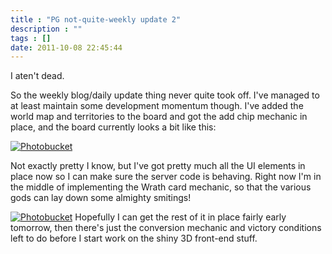 ```yaml
---
title : "PG not-quite-weekly update 2"
description : ""
tags : []
date: 2011-10-08 22:45:44
---
```


I aten't dead.

So the weekly blog/daily update thing never quite took off. I've managed to at least maintain some development momentum though. I've added the world map and territories to the board and got the add chip mechanic in place, and the board currently looks a bit like this:

<a href="http://s24.photobucket.com/albums/c12/b33rman/beercave/?action=view&amp;current=20111008smaller.png" target="_blank"><img src="http://i24.photobucket.com/albums/c12/b33rman/beercave/20111008.png" border="0" alt="Photobucket"></a>

Not exactly pretty I know, but I've got pretty much all the UI elements in place now so I can make sure the server code is behaving. Right now I'm in the middle of implementing the Wrath card mechanic, so that the various gods can lay down some almighty smitings!

<a href="http://s24.photobucket.com/albums/c12/b33rman/beercave/?action=view&amp;current=20111008-smitingsmaller.png" target="_blank"><img src="http://i24.photobucket.com/albums/c12/b33rman/beercave/20111008-smiting.png" border="0" alt="Photobucket"></a>
Hopefully I can get the rest of it in place fairly early tomorrow, then there's just the conversion mechanic and victory conditions left to do before I start work on the shiny 3D front-end stuff.

<!--more-->
